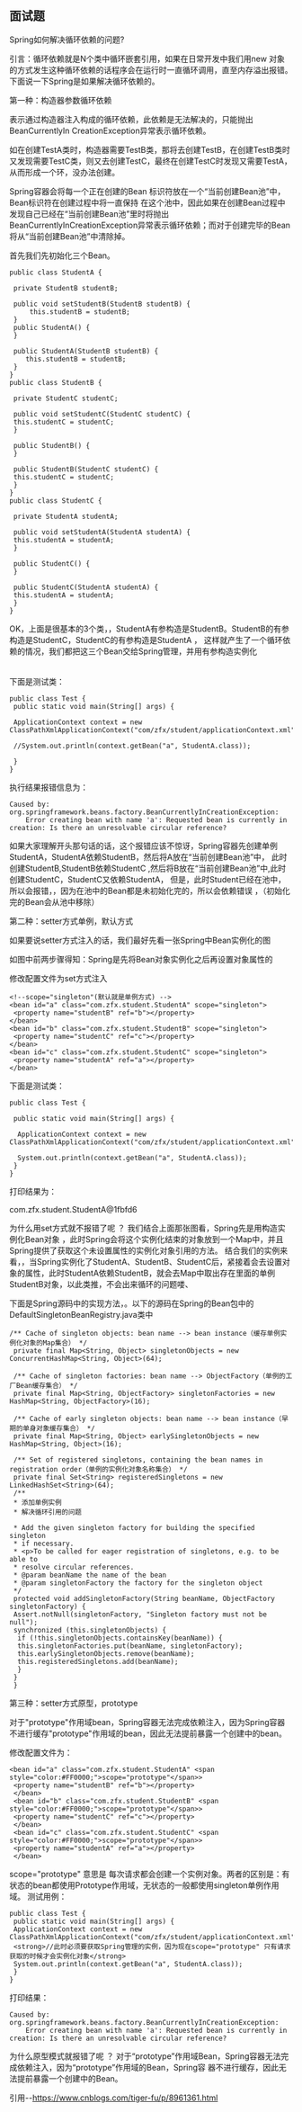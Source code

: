 ## 面试题
Spring如何解决循环依赖的问题?

引言：循环依赖就是N个类中循环嵌套引用，如果在日常开发中我们用new 对象的方式发生这种循环依赖的话程序会在运行时一直循环调用，直至内存溢出报错。下面说一下Spring是如果解决循环依赖的。

第一种：构造器参数循环依赖

表示通过构造器注入构成的循环依赖，此依赖是无法解决的，只能抛出BeanCurrentlyIn CreationException异常表示循环依赖。

如在创建TestA类时，构造器需要TestB类，那将去创建TestB，在创建TestB类时又发现需要TestC类，则又去创建TestC，最终在创建TestC时发现又需要TestA，从而形成一个环，没办法创建。

Spring容器会将每一个正在创建的Bean 标识符放在一个“当前创建Bean池”中，Bean标识符在创建过程中将一直保持
在这个池中，因此如果在创建Bean过程中发现自己已经在“当前创建Bean池”里时将抛出
BeanCurrentlyInCreationException异常表示循环依赖；而对于创建完毕的Bean将从“当前创建Bean池”中清除掉。

首先我们先初始化三个Bean。
```
public class StudentA { 
  
 private StudentB studentB;  
  
 public void setStudentB(StudentB studentB) {  
     this.studentB = studentB;  
 }  
 public StudentA() {  
 }  
  
 public StudentA(StudentB studentB) {  
    this.studentB = studentB;  
 }  
}  
public class StudentB {  
  
 private StudentC studentC;  
   
 public void setStudentC(StudentC studentC) {  
 this.studentC = studentC;  
 }  
   
 public StudentB() {  
 }  
   
 public StudentB(StudentC studentC) {  
 this.studentC = studentC;  
 }  
}  
public class StudentC {  
  
 private StudentA studentA;  
  
 public void setStudentA(StudentA studentA) {  
 this.studentA = studentA;  
 }  
  
 public StudentC() {  
 }  
  
 public StudentC(StudentA studentA) {  
 this.studentA = studentA;  
 }  
}  
```
OK，上面是很基本的3个类，，StudentA有参构造是StudentB。StudentB的有参构造是StudentC，StudentC的有参构造是StudentA ，
这样就产生了一个循环依赖的情况，我们都把这三个Bean交给Spring管理，并用有参构造实例化
<bean id="a" class="com.zfx.student.StudentA">  
 <constructor-arg index="0" ref="b"></constructor-arg>  
</bean>  
<bean id="b" class="com.zfx.student.StudentB"> 
 <constructor-arg index="0" ref="c"></constructor-arg> 
</bean> 
<bean id="c" class="com.zfx.student.StudentC"> 
 <constructor-arg index="0" ref="a"></constructor-arg> 
</bean>
下面是测试类：
```
public class Test { 
 public static void main(String[] args) { 
 
 ApplicationContext context = new ClassPathXmlApplicationContext("com/zfx/student/applicationContext.xml"); 
 
 //System.out.println(context.getBean("a", StudentA.class)); 
 
 }  
}  
```
执行结果报错信息为：
```
Caused by: org.springframework.beans.factory.BeanCurrentlyInCreationException:  
    Error creating bean with name 'a': Requested bean is currently in creation: Is there an unresolvable circular reference? 
```    

如果大家理解开头那句话的话，这个报错应该不惊讶，Spring容器先创建单例StudentA，StudentA依赖StudentB，然后将A放在“当前创建Bean池”中，
此时创建StudentB,StudentB依赖StudentC ,然后将B放在“当前创建Bean池”中,此时创建StudentC，StudentC又依赖StudentA， 但是，此时Student已经在池中，所以会报错，，因为在池中的Bean都是未初始化完的，所以会依赖错误 ，（初始化完的Bean会从池中移除）

第二种：setter方式单例，默认方式

如果要说setter方式注入的话，我们最好先看一张Spring中Bean实例化的图

如图中前两步骤得知：Spring是先将Bean对象实例化之后再设置对象属性的

修改配置文件为set方式注入
```
<!--scope="singleton"(默认就是单例方式) -->
<bean id="a" class="com.zfx.student.StudentA" scope="singleton"> 
 <property name="studentB" ref="b"></property>  
</bean>  
<bean id="b" class="com.zfx.student.StudentB" scope="singleton">  
 <property name="studentC" ref="c"></property>  
</bean>  
<bean id="c" class="com.zfx.student.StudentC" scope="singleton">  
 <property name="studentA" ref="a"></property>  
</bean> 
```
下面是测试类：
```
public class Test {  
  
 public static void main(String[] args) {  
  
  ApplicationContext context = new ClassPathXmlApplicationContext("com/zfx/student/applicationContext.xml");  
   
  System.out.println(context.getBean("a", StudentA.class));  
 }  
}  
```
打印结果为：

com.zfx.student.StudentA@1fbfd6   

为什么用set方式就不报错了呢 ？
我们结合上面那张图看，Spring先是用构造实例化Bean对象 ，此时Spring会将这个实例化结束的对象放到一个Map中，并且Spring提供了获取这个未设置属性的实例化对象引用的方法。   结合我们的实例来看，，当Spring实例化了StudentA、StudentB、StudentC后，紧接着会去设置对象的属性，此时StudentA依赖StudentB，就会去Map中取出存在里面的单例StudentB对象，以此类推，不会出来循环的问题喽、

下面是Spring源码中的实现方法，。以下的源码在Spring的Bean包中的DefaultSingletonBeanRegistry.java类中
```
/** Cache of singleton objects: bean name --> bean instance（缓存单例实例化对象的Map集合） */
 private final Map<String, Object> singletonObjects = new ConcurrentHashMap<String, Object>(64); 
  
 /** Cache of singleton factories: bean name --> ObjectFactory（单例的工厂Bean缓存集合） */
 private final Map<String, ObjectFactory> singletonFactories = new HashMap<String, ObjectFactory>(16); 
  
 /** Cache of early singleton objects: bean name --> bean instance（早期的单身对象缓存集合） */
 private final Map<String, Object> earlySingletonObjects = new HashMap<String, Object>(16); 
  
 /** Set of registered singletons, containing the bean names in registration order（单例的实例化对象名称集合） */
 private final Set<String> registeredSingletons = new LinkedHashSet<String>(64); 
 /** 
 * 添加单例实例 
 * 解决循环引用的问题 
  
 * Add the given singleton factory for building the specified singleton 
 * if necessary. 
 * <p>To be called for eager registration of singletons, e.g. to be able to 
 * resolve circular references. 
 * @param beanName the name of the bean 
 * @param singletonFactory the factory for the singleton object 
 */
 protected void addSingletonFactory(String beanName, ObjectFactory singletonFactory) {  
 Assert.notNull(singletonFactory, "Singleton factory must not be null");  
 synchronized (this.singletonObjects) {  
  if (!this.singletonObjects.containsKey(beanName)) {  
  this.singletonFactories.put(beanName, singletonFactory);  
  this.earlySingletonObjects.remove(beanName);  
  this.registeredSingletons.add(beanName);  
  }  
 }  
 }  
 ```
第三种：setter方式原型，prototype

对于"prototype"作用域bean，Spring容器无法完成依赖注入，因为Spring容器不进行缓存"prototype"作用域的bean，因此无法提前暴露一个创建中的bean。

修改配置文件为：
```
<bean id="a" class="com.zfx.student.StudentA" <span style="color:#FF0000;">scope="prototype"</span>>  
 <property name="studentB" ref="b"></property>  
 </bean>  
 <bean id="b" class="com.zfx.student.StudentB" <span style="color:#FF0000;">scope="prototype"</span>>  
 <property name="studentC" ref="c"></property>  
 </bean>  
 <bean id="c" class="com.zfx.student.StudentC" <span style="color:#FF0000;">scope="prototype"</span>>  
 <property name="studentA" ref="a"></property>  
 </bean> 
 ```
scope="prototype" 意思是 每次请求都会创建一个实例对象。两者的区别是：有状态的bean都使用Prototype作用域，无状态的一般都使用singleton单例作用域。
测试用例：
```
public class Test {  
 public static void main(String[] args) {  
 ApplicationContext context = new ClassPathXmlApplicationContext("com/zfx/student/applicationContext.xml");  
 <strong>//此时必须要获取Spring管理的实例，因为现在scope="prototype" 只有请求获取的时候才会实例化对象</strong>  
 System.out.println(context.getBean("a", StudentA.class));  
 }  
}  
```
打印结果： 
```
Caused by: org.springframework.beans.factory.BeanCurrentlyInCreationException:  
    Error creating bean with name 'a': Requested bean is currently in creation: Is there an unresolvable circular reference? 
```
为什么原型模式就报错了呢 ？
对于“prototype”作用域Bean，Spring容器无法完成依赖注入，因为“prototype”作用域的Bean，Spring容
器不进行缓存，因此无法提前暴露一个创建中的Bean。

引用--https://www.cnblogs.com/tiger-fu/p/8961361.html
